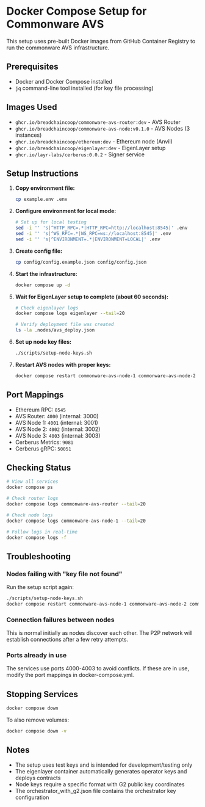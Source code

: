 # Docker Compose Setup for Commonware AVS

This setup uses pre-built Docker images from GitHub Container Registry to run the commonware AVS infrastructure.

## Prerequisites

- Docker and Docker Compose installed
- `jq` command-line tool installed (for key file processing)

## Images Used

- `ghcr.io/breadchaincoop/commonware-avs-router:dev` - AVS Router
- `ghcr.io/breadchaincoop/commonware-avs-node:v0.1.0` - AVS Nodes (3 instances)
- `ghcr.io/breadchaincoop/ethereum:dev` - Ethereum node (Anvil)
- `ghcr.io/breadchaincoop/eigenlayer:dev` - EigenLayer setup
- `ghcr.io/layr-labs/cerberus:0.0.2` - Signer service

## Setup Instructions

1. **Copy environment file:**
   ```bash
   cp example.env .env
   ```

2. **Configure environment for local mode:**
   ```bash
   # Set up for local testing
   sed -i '' 's|^HTTP_RPC=.*|HTTP_RPC=http://localhost:8545|' .env
   sed -i '' 's|^WS_RPC=.*|WS_RPC=ws://localhost:8545|' .env
   sed -i '' 's|^ENVIRONMENT=.*|ENVIRONMENT=LOCAL|' .env
   ```

3. **Create config file:**
   ```bash
   cp config/config.example.json config/config.json
   ```

4. **Start the infrastructure:**
   ```bash
   docker compose up -d
   ```

5. **Wait for EigenLayer setup to complete (about 60 seconds):**
   ```bash
   # Check eigenlayer logs
   docker compose logs eigenlayer --tail=20
   
   # Verify deployment file was created
   ls -la .nodes/avs_deploy.json
   ```

6. **Set up node key files:**
   ```bash
   ./scripts/setup-node-keys.sh
   ```

7. **Restart AVS nodes with proper keys:**
   ```bash
   docker compose restart commonware-avs-node-1 commonware-avs-node-2 commonware-avs-node-3
   ```

## Port Mappings

- Ethereum RPC: `8545`
- AVS Router: `4000` (internal: 3000)
- AVS Node 1: `4001` (internal: 3001)
- AVS Node 2: `4002` (internal: 3002)
- AVS Node 3: `4003` (internal: 3003)
- Cerberus Metrics: `9081`
- Cerberus gRPC: `50051`

## Checking Status

```bash
# View all services
docker compose ps

# Check router logs
docker compose logs commonware-avs-router --tail=20

# Check node logs
docker compose logs commonware-avs-node-1 --tail=20

# Follow logs in real-time
docker compose logs -f
```

## Troubleshooting

### Nodes failing with "key file not found"
Run the setup script again:
```bash
./scripts/setup-node-keys.sh
docker compose restart commonware-avs-node-1 commonware-avs-node-2 commonware-avs-node-3
```

### Connection failures between nodes
This is normal initially as nodes discover each other. The P2P network will establish connections after a few retry attempts.

### Ports already in use
The services use ports 4000-4003 to avoid conflicts. If these are in use, modify the port mappings in docker-compose.yml.

## Stopping Services

```bash
docker compose down
```

To also remove volumes:
```bash
docker compose down -v
```

## Notes

- The setup uses test keys and is intended for development/testing only
- The eigenlayer container automatically generates operator keys and deploys contracts
- Node keys require a specific format with G2 public key coordinates
- The orchestrator_with_g2.json file contains the orchestrator key configuration